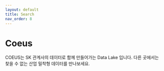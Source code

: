 ```yaml
---
layout: default
title: Search
nav_order: 8
---
```


# Coeus
COEUS는 SK 관계사의 데이터로 함께 만들어가는 Data Lake 입니다.
다른 곳에서는 찾을 수 없는 산업 밀착형 데이터를 만나보세요.

